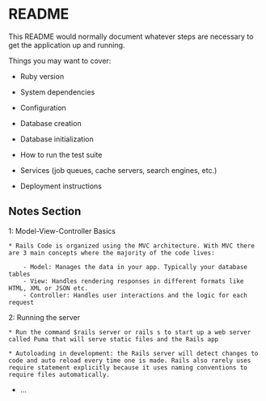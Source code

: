 # README

This README would normally document whatever steps are necessary to get the
application up and running.

Things you may want to cover:

* Ruby version

* System dependencies

* Configuration

* Database creation

* Database initialization

* How to run the test suite

* Services (job queues, cache servers, search engines, etc.)

* Deployment instructions


## Notes Section

1: Model-View-Controller Basics

    * Rails Code is organized using the MVC architecture. With MVC there are 3 main concepts where the majority of the code lives: 

        - Model: Manages the data in your app. Typically your database tables
        - View: Handles rendering responses in different formats like HTML, XML or JSON etc.
        - Controller: Handles user interactions and the logic for each request

2: Running the server

    * Run the command $rails server or rails s to start up a web server called Puma that will serve static files and the Rails app 

    * Autoloading in development: the Rails server will detect changes to code and auto reload every time one is made. Rails also rarely uses require statement explicitly because it uses naming conventions to require files automatically.
* ...
